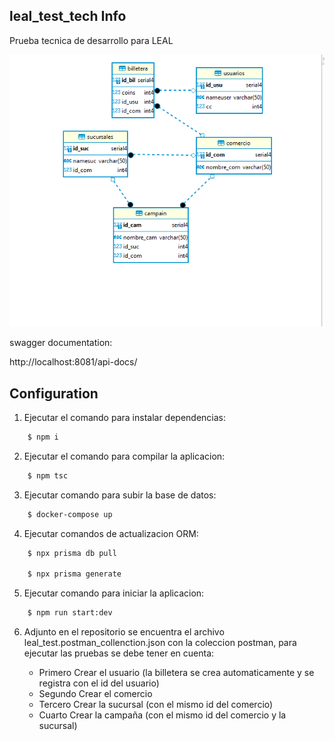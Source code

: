 ## leal_test_tech Info
Prueba tecnica de  desarrollo para LEAL


![Modelo Relacional de la base de datos](https://github.com/zafo351/leal_test_tech/blob/main/DBModel.png)


swagger documentation: 

http://localhost:8081/api-docs/

## Configuration 

1) Ejecutar el comando para instalar dependencias:
```bash
    $ npm i 
```
2) Ejecutar el comando para compilar la aplicacion:
```bash
    $ npm tsc 
```

3) Ejecutar comando para subir la base de datos:
```bash
    $ docker-compose up
```

4) Ejecutar comandos de actualizacion ORM:
```bash
    $ npx prisma db pull

    $ npx prisma generate 
```

5) Ejecutar comando para iniciar la aplicacion:
```bash
    $ npm run start:dev
```
6) Adjunto en el repositorio se encuentra el archivo leal_test.postman_collenction.json con la coleccion postman, para ejecutar las pruebas se debe tener en cuenta:

    - Primero Crear el usuario (la billetera se crea automaticamente y se registra con el id del usuario)
    - Segundo Crear el comercio
    - Tercero Crear la sucursal (con el mismo id del comercio)
    - Cuarto Crear la campaña (con el mismo id del comercio y la sucursal)